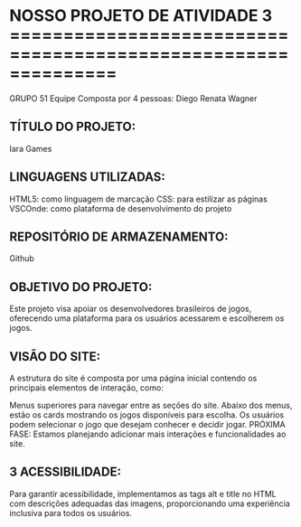 # NOSSO PROJETO DE ATIVIDADE 3 ==============================================================
GRUPO 51 Equipe Composta por 4 pessoas: Diego Renata Wagner

## TÍTULO DO PROJETO:
Iara Games

## LINGUAGENS UTILIZADAS:
HTML5: como linguagem de marcação CSS: para estilizar as páginas VSCOnde: como plataforma de desenvolvimento do projeto

## REPOSITÓRIO DE ARMAZENAMENTO:
Github

## OBJETIVO DO PROJETO:
Este projeto visa apoiar os desenvolvedores brasileiros de jogos, oferecendo uma plataforma para os usuários acessarem e escolherem os jogos.

## VISÃO DO SITE:
A estrutura do site é composta por uma página inicial contendo os principais elementos de interação, como:

Menus superiores para navegar entre as seções do site.
Abaixo dos menus, estão os cards mostrando os jogos disponíveis para escolha. Os usuários podem selecionar o jogo que desejam conhecer e decidir jogar. PRÓXIMA FASE: Estamos planejando adicionar mais interações e funcionalidades ao site.

## 3 ACESSIBILIDADE:
Para garantir acessibilidade, implementamos as tags alt e title no HTML com descrições adequadas das imagens, proporcionando uma experiência inclusiva para todos os usuários.
